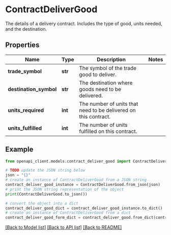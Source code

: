 # ContractDeliverGood

The details of a delivery contract. Includes the type of good, units needed, and the destination.

## Properties

Name | Type | Description | Notes
------------ | ------------- | ------------- | -------------
**trade_symbol** | **str** | The symbol of the trade good to deliver. | 
**destination_symbol** | **str** | The destination where goods need to be delivered. | 
**units_required** | **int** | The number of units that need to be delivered on this contract. | 
**units_fulfilled** | **int** | The number of units fulfilled on this contract. | 

## Example

```python
from openapi_client.models.contract_deliver_good import ContractDeliverGood

# TODO update the JSON string below
json = "{}"
# create an instance of ContractDeliverGood from a JSON string
contract_deliver_good_instance = ContractDeliverGood.from_json(json)
# print the JSON string representation of the object
print(ContractDeliverGood.to_json())

# convert the object into a dict
contract_deliver_good_dict = contract_deliver_good_instance.to_dict()
# create an instance of ContractDeliverGood from a dict
contract_deliver_good_form_dict = contract_deliver_good.from_dict(contract_deliver_good_dict)
```
[[Back to Model list]](../README.md#documentation-for-models) [[Back to API list]](../README.md#documentation-for-api-endpoints) [[Back to README]](../README.md)



